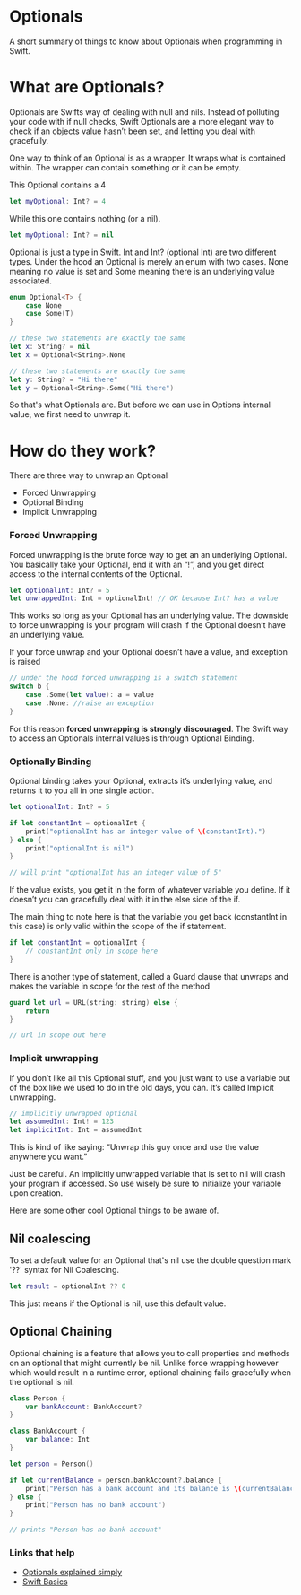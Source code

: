 # Optionals
A short summary of things to know about Optionals when programming in Swift.

# What are Optionals?

Optionals are Swifts way of dealing with null and nils. Instead of polluting your code with if null checks, Swift Optionals are a more elegant way to check if an objects value hasn’t been set, and letting you deal with gracefully.

One way to think of an Optional is as a wrapper. It wraps what is contained within. The wrapper can contain something or it can be empty.

This Optional contains a 4

```swift
let myOptional: Int? = 4
```

While this one contains nothing (or a nil).

```swift
let myOptional: Int? = nil
```

Optional is just a type in Swift. Int and Int? (optional Int) are two different types. Under the hood an Optional is merely an enum with two cases. None meaning no value is set and Some meaning there is an underlying value associated.

```swift
enum Optional<T> {
    case None
    case Some(T)
}
```

```swift
// these two statements are exactly the same
let x: String? = nil
let x = Optional<String>.None

// these two statements are exactly the same
let y: String? = "Hi there"
let y = Optional<String>.Some("Hi there")
```

So that's what Optionals are. But before we can use in Options internal value, we first need to unwrap it.

# How do they work?
There are three way to unwrap an Optional
 - Forced Unwrapping
 - Optional Binding
 - Implicit Unwrapping

### Forced Unwrapping
Forced unwrapping is the brute force way to get an an underlying Optional. You basically take your Optional, end it with an “!”, and you get direct access to the internal contents of the Optional.

```swift
let optionalInt: Int? = 5
let unwrappedInt: Int = optionalInt! // OK because Int? has a value
```

This works so long as your Optional has an underlying value. The downside to force unwrapping is your program will crash if the Optional doesn’t have an underlying value. 

If your force unwrap and your Optional doesn’t have a value, and exception is raised

```swift
// under the hood forced unwrapping is a switch statement
switch b {
    case .Some(let value): a = value
    case .None: //raise an exception
}
```
For this reason **forced unwrapping is strongly discouraged**. The Swift way to access an Optionals internal values is through Optional Binding.

### Optionally Binding
Optional binding takes your Optional, extracts it’s underlying value, and returns it to you all in one single action.

```swift
let optionalInt: Int? = 5

if let constantInt = optionalInt {
    print("optionalInt has an integer value of \(constantInt).")
} else {
    print("optionalInt is nil")
}

// will print "optionalInt has an integer value of 5"
```

If the value exists, you get it in the form of whatever variable you define. If it doesn’t you can gracefully deal with it in the else side of the if.

The main thing to note here is that the variable you get back (constantInt in this case) is only valid within the scope of the if statement.

```swift
if let constantInt = optionalInt {
    // constantInt only in scope here
} 
```

There is another type of statement, called a Guard clause that unwraps and makes the variable in scope for the rest of the method

```swift
guard let url = URL(string: string) else {
    return
}

// url in scope out here
```

### Implicit unwrapping
If you don’t like all this Optional stuff, and you just want to use a variable out of the box like we used to do in the old days, you can. It’s called Implicit unwrapping. 

```swift
// implicitly unwrapped optional
let assumedInt: Int! = 123
let implicitInt: Int = assumedInt
```

This is kind of like saying: “Unwrap this guy once and use the value anywhere you want.”

Just be careful. An implicitly unwrapped variable that is set to nil will crash your program if accessed. So use wisely be sure to initialize your variable upon creation.

Here are some other cool Optional things to be aware of.

## Nil coalescing

To set a default value for an Optional that's nil use the double question mark '??' syntax for Nil Coalescing.

```swift
let result = optionalInt ?? 0
```

This just means if the Optional is nil, use this default value.

## Optional Chaining
Optional chaining is a feature that allows you to call properties and methods on an optional that might currently be nil. Unlike force wrapping however which would result in a runtime error, optional chaining fails gracefully when the optional is nil.

```swift
class Person {
    var bankAccount: BankAccount?
}

class BankAccount {
    var balance: Int
}

let person = Person()

if let currentBalance = person.bankAccount?.balance {
    print("Person has a bank account and its balance is \(currentBalance)")
} else {
    print("Person has no bank account")
}

// prints "Person has no bank account"
```
### Links that help

* [Optionals explained simply](https://hackernoon.com/swift-optionals-explained-simply-e109a4297298)
* [Swift Basics](https://docs.swift.org/swift-book/LanguageGuide/TheBasics.html)


